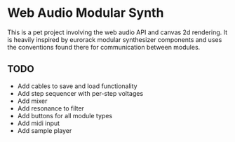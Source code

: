# Web Audio Modular Synth
This is a pet project involving the web audio API and canvas 2d rendering. It is heavily inspired by eurorack modular synthesizer components and uses the conventions found there for communication between modules.
## TODO
- Add cables to save and load functionality
- Add step sequencer with per-step voltages
- Add mixer
- Add resonance to filter
- Add buttons for all module types
- Add midi input
- Add sample player
